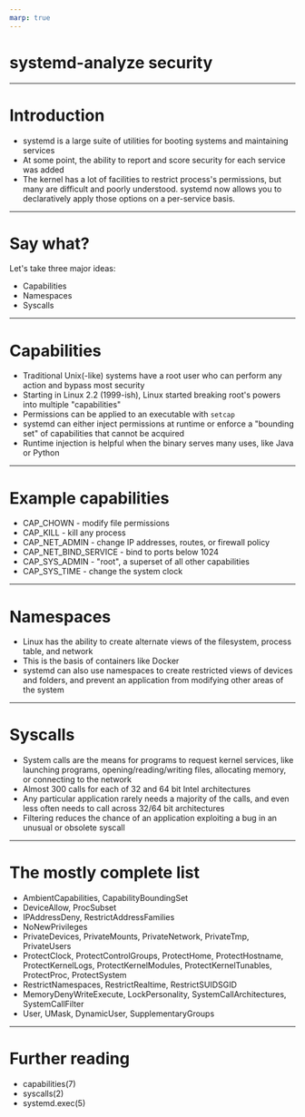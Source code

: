 ```yaml
---
marp: true
---
```

# systemd-analyze security

---
# Introduction

- systemd is a large suite of utilities for booting systems and maintaining services
- At some point, the ability to report and score security for each service was added
- The kernel has a lot of facilities to restrict process's permissions, but many are difficult and poorly understood. systemd now allows you to declaratively apply those options on a per-service basis.

---
# Say what?

Let's take three major ideas:

- Capabilities
- Namespaces
- Syscalls

---
# Capabilities

- Traditional Unix(-like) systems have a root user who can perform any action and bypass most security
- Starting in Linux 2.2 (1999-ish), Linux started breaking root's powers into multiple "capabilities"
- Permissions can be applied to an executable with `setcap`
- systemd can either inject permissions at runtime or enforce a "bounding set" of capabilities that cannot be acquired
- Runtime injection is helpful when the binary serves many uses, like Java or Python

---
# Example capabilities

- CAP_CHOWN - modify file permissions
- CAP_KILL - kill any process
- CAP_NET_ADMIN - change IP addresses, routes, or firewall policy
- CAP_NET_BIND_SERVICE - bind to ports below 1024
- CAP_SYS_ADMIN - "root", a superset of all other capabilities
- CAP_SYS_TIME - change the system clock

---
# Namespaces

- Linux has the ability to create alternate views of the filesystem, process table, and network
- This is the basis of containers like Docker
- systemd can also use namespaces to create restricted views of devices and folders, and prevent an application from modifying other areas of the system

---
# Syscalls

- System calls are the means for programs to request kernel services, like launching programs, opening/reading/writing files, allocating memory, or connecting to the network
- Almost 300 calls for each of 32 and 64 bit Intel architectures
- Any particular application rarely needs a majority of the calls, and even less often needs to call across 32/64 bit architectures
- Filtering reduces the chance of an application exploiting a bug in an unusual or obsolete syscall

---
# The mostly complete list

- AmbientCapabilities, CapabilityBoundingSet
- DeviceAllow, ProcSubset
- IPAddressDeny, RestrictAddressFamilies
- NoNewPrivileges
- PrivateDevices, PrivateMounts, PrivateNetwork, PrivateTmp, PrivateUsers
- ProtectClock, ProtectControlGroups, ProtectHome, ProtectHostname, ProtectKernelLogs, ProtectKernelModules, ProtectKernelTunables, ProtectProc, ProtectSystem
- RestrictNamespaces, RestrictRealtime, RestrictSUIDSGID
- MemoryDenyWriteExecute, LockPersonality, SystemCallArchitectures, SystemCallFilter
- User, UMask, DynamicUser, SupplementaryGroups

---
# Further reading

- capabilities(7)
- syscalls(2)
- systemd.exec(5)
